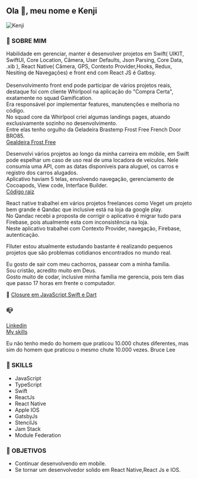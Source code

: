 ## Ola  👋, meu nome e Kenji

![Kenji](https://github-readme-stats.vercel.app/api?username=kenjimaeda54&show_icons=true&theme=radical)



### :man: SOBRE MIM
Habilidade em gerenciar, manter é desenvolver projetos em Swift( UIKIT, SwiftUI, Core Location, Câmera, User Defaults, Json Parsing, Core Data, .xib ), React Native( Câmera, GPS, Contexto Provider,Hooks, Redux, Nesiting de Navegações) e front end com React JS é Gatbsy.</br> 
</br>
Desenvolvimento front end pode participar de vários projetos reais, destaque foi com cliente Whirlpool na aplicação do "Compra Certa", exatamente no squad Gamification. </br>
Era responsável por implementar features, manutenções e melhoria no código. </br>
No squad core da Whirlpool criei algumas landings pages, atuando exclusivamente sozinho no desenvolvimento. </br>
Entre elas tenho orgulho da Geladeira Brastemp Frost Free French Door BRO85.</br>
[Gealdeira Frost Free](https://geladeira.brastemp.com.br/BRO85/)

Desenvolvi vários projetos ao longo da minha carreira em móbile, em Swift pode espelhar um caso de uso real de uma locadora de veículos. Nele consumia uma API, com as datas disponíveis para aluguel, os carros e registro dos carros alugados.</br>
Aplicativo haviam 5 telas, envolvendo navegação, gerenciamento de Cocoapods, View code, Interface Builder.</br>
[Código raiz](https://github.com/kenjimaeda54/rentex-your-rent-cars)

React native trabalhei em vários projetos freelances como Veget um projeto bem grande é Qandac que inclusive está na loja da google play. </br>
No Qandac recebi a proposta de corrigir o aplicativo é migrar tudo para Firebase, pois atualmente esta com inconsistência na loja.</br>
Neste aplicativo trabalhei com Contexto Provider, navegação, Firebase, autenticação.</br>

Flluter estou atualmente estudando bastante é realizando pequenos projetos que são problemas cotidianos encontrados no mundo real.</br>

Eu gosto de sair com meu cachorros, passear com a minha família. </br>
Sou cristão, acredito muito em Deus.</br>
Gosto muito de codar, inclusive minha família me gerencia, pois tem dias que passo 17 horas em frente o computador.</br>


:memo:
[Closure em JavaScript,Swift e Dart](https://www.linkedin.com/pulse/closure-em-swiftdart-e-javascript-ricardo-maeda)

### :mailbox_closed:
[Linkedin](https://www.linkedin.com/in/kenjimaeda1233/)   
[My skills](https://kvm-skills.onrender.com/)

Eu não tenho medo do homem que praticou 10.000 chutes diferentes, mas sim do homem que praticou o mesmo chute 10.000 vezes.
Bruce Lee

### :rocket: SKILLS
- JavaScript
- TypeScript
- Swift
- ReactJs
- React Native
- Apple IOS
- GatsbyJs
- StencilJs
- Jam Stack 
- Module Federation
 

### :triangular_flag_on_post: OBJETIVOS
- Continuar desenvolvendo em mobile. 
- Se tornar um desenvolvedor solido em React Native,React Js e IOS.


